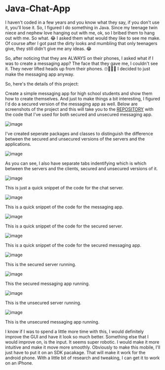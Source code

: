 # Java-Chat-App

I haven't coded in a few years and you know what they say, if you don't use it, you'll lose it. So, I figured I do something in Java. Since my teenage twin niece and nephew love hanging out with me, ok, so I bribed them to hang out with me. So what. 😂 I asked them what would they like to see me make. Of course after I got past the dirty looks and mumbling that only teenagers give, they still didn't give me any ideas. 😂

So, after noticing that they are ALWAYS on their phones, I asked what if I was to create a messaging app? The face that they gave me, I couldn't see it. They never lifted heads up from their phones. 🙄🤦🏽‍♂️ I decided to just make the messaging app anyway.

So, here's the details of this project:

Create a simple messaging app for high school students and show them how to create themselves. And just to make things a bit interesting, I figured I'd do a secured version of the messaging app as well. Below are screenshots of the project and this will take you to the [REPOSITORY](https://github.com/bgleton1031/Java-Chat-App/blob/Unsecured-Messaging-App-Code/README.md) with the code that I've used for both secured and unsecured messaging app.

![image](https://github.com/bgleton1031/Java-Chat-App/assets/24783681/785df622-ab95-4f48-8045-17a6ade9f004)

I've created seperate packages and classes to distinguish the difference between the secured and unsecured versions of the servers and the applications.

![image](https://github.com/bgleton1031/Java-Chat-App/assets/24783681/b4f53b34-d892-42f2-b5eb-a7fe61cf020c)

As you can see, I also have separate tabs indentifying which is which between the servers and the clients, secured and unsecured versions of it.

![image](https://github.com/bgleton1031/Java-Chat-App/assets/24783681/a4710254-e355-44a7-8bc4-fc4115566722)

This is just a quick snippet of the code for the chat server.

![image](https://github.com/bgleton1031/Java-Chat-App/assets/24783681/ffb3fe2d-41d6-4ed5-bf47-94f9c8b1ee2d)

This is a quick snippet of the code for the messaging app.

![image](https://github.com/bgleton1031/Java-Chat-App/assets/24783681/4fda6a1d-5434-43a0-9435-f86632633ed7)

This is a quick snippet of the code for the secured server.

![image](https://github.com/bgleton1031/Java-Chat-App/assets/24783681/c68cd76b-5f2e-4bcb-86b9-e8013ea3ab25)

This is a quick snippet of the code for the secured messaging app.

![image](https://github.com/bgleton1031/Java-Chat-App/assets/24783681/2f6361cf-3b7b-42a3-b2d1-849d9e6225df)

This is the secured server running.

![image](https://github.com/bgleton1031/Java-Chat-App/assets/24783681/ac6847ca-0cc7-4323-86bb-878fd512c360)

This the secured messaging app running.

![image](https://github.com/bgleton1031/Java-Chat-App/assets/24783681/9a6b13bb-7a97-44b2-ab2f-32f468dec8d7)

This is the unsecured server running.

![image](https://github.com/bgleton1031/Java-Chat-App/assets/24783681/965b6f48-1b6b-4e1f-8979-67c9e2e3e49a)

This is the unsecured messaging app running.

I know if I was to spend a little more time with this, I would definitely improve the GUI and have it look so much better. Something else that I would improve on, is the input. It seems super robotic. I would make it more intuitive and make it move more smoothly. Obviously to make this mobile, I'll just have to put it on an SDK pacakage. That will make it work for the android phone. With a little bit of research and tweaking, I can get it to work on an iPhone.







